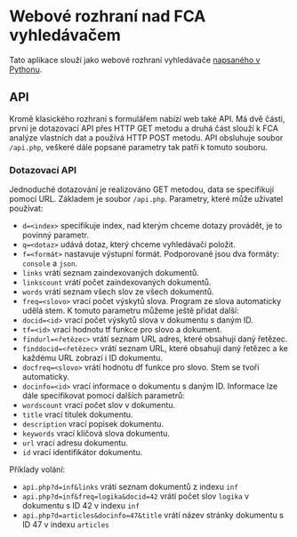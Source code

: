 # Webové rozhraní nad FCA vyhledávačem
Tato aplikace slouží jako webové rozhraní vyhledávače [napsaného v Pythonu](https://github.com/havrlant/fca-search).

## API
Kromě klasického rozhraní s formulářem nabízí web také API. Má dvě části, první je dotazovací API přes HTTP GET metodu a druhá část slouží k FCA analýze vlastních dat a používá HTTP POST metodu. API obsluhuje soubor `/api.php`, veškeré dále popsané parametry tak patří k tomuto souboru. 

### Dotazovací API
Jednoduché dotazování je realizováno GET metodou, data se specifikují pomocí URL. Základem je soubor `/api.php`. Parametry, které může uživatel používat:

- `d=<index>` specifikuje index, nad kterým chceme dotazy provádět, je to povinný parametr. 
- `q=<dotaz>` udává dotaz, který chceme vyhledávači položit. 
- `f=<formát>` nastavuje výstupní formát. Podporované jsou dva formáty: `console` a `json`. 
- `links` vrátí seznam zaindexovaných dokumentů.
- `linkscount` vrátí počet zaindexovaných dokumentů.
- `words` vrátí seznam všech slov ze všech dokumentů.
- `freq=<slovo>` vrací počet výskytů slova. Program ze slova automaticky udělá stem. K tomuto parametru můžeme ještě přidat další:
 - `docid=<id>` vrací počet výskytů slova v dokumentu s daným ID. 
 - `tf=<id>` vrací hodnotu tf funkce pro slovo a dokument. 
- `findurl=<řetězec>` vrátí seznam URL adres, které obsahují daný řetězec.
- `finddocid=<řetězec>` vrátí seznam URL, které obsahují daný řetězec a ke každému URL zobrazí i ID dokumentu.
- `docfreq=<slovo>` vrátí hodnotu df funkce pro slovo. Stem se tvoří automaticky.
- `docinfo=<id>` vrací informace o dokumentu s daným ID. Informace lze dále specifikovat pomocí dalších parametrů:
 - `wordscount` vrací počet slov v dokumentu.
 - `title` vrací titulek dokumentu.
 - `description` vrací popisek dokumentu.
 - `keywords` vrací klíčová slova dokumentu.
 - `url` vrací adresu dokumentu.
 - `id` vrací identifikátor dokumentu.

 Příklady volání:

 - `api.php?d=inf&links` vrátí seznam dokumentů z indexu `inf`
 - `api.php?d=inf&freq=logika&docid=42` vrátí počet slov `logika` v dokumentu s ID 42 v indexu `inf`
 - `api.php?d=articles&docinfo=47&title` vrátí název stránky dokumentu s ID 47 v indexu `articles`